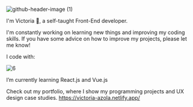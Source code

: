 ![github-header-image (1)](https://github.com/VickyAzola/VickyAzola/assets/116470398/e2ba7967-910c-4692-899a-a525353a2600)

I'm Victoria 🤗, a self-taught Front-End developer. 

I'm constantly working on learning new things and improving my coding skills. If you have some advice on how to improve my projects, please let me know!

I code with: 

![6](https://github.com/VickyAzola/VickyAzola/assets/116470398/5019beb1-bfbf-444d-9636-acd7eaa8c06d)


I’m currently learning React.js and Vue.js

Check out my portfolio, where I show my programming projects and UX design case studies.
https://victoria-azola.netlify.app/

<!--

**VickyAzola/VickyAzola** is a ✨ _special_ ✨ repository because its `README.md` (this file) appears on your GitHub profile.

Here are some ideas to get you started:

- 🔭 I’m currently working on ...
- 🌱 I’m currently learning ...
- 👯 I’m looking to collaborate on ...
- 🤔 I’m looking for help with ...
- 💬 Ask me about ...
- 📫 How to reach me: ...
- 😄 Pronouns: ...
- ⚡ Fun fact: ...
-->
